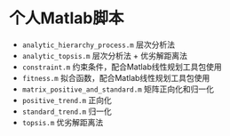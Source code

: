 # 个人Matlab脚本

- `analytic_hierarchy_process.m`  层次分析法
- `analytic_topsis.m`  层次分析法 + 优劣解距离法
- `constraint.m`  约束条件，配合Matlab线性规划工具包使用
- `fitness.m`  拟合函数，配合Matlab线性规划工具包使用
- `matrix_positive_and_standard.m`  矩阵正向化和归一化
- `positive_trend.m`  正向化
- `standard_trend.m`  归一化
- `topsis.m`  优劣解距离法

